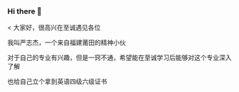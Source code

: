 ### Hi there 👋
<
大家好，很高兴在至诚遇见各位

我叫严志杰，一个来自福建莆田的精神小伙

对于自己的专业有兴趣，但是一窍不通，希望能在至诚学习后能够对这个专业深入了解

也给自己立个拿到英语四级六级证书
>
